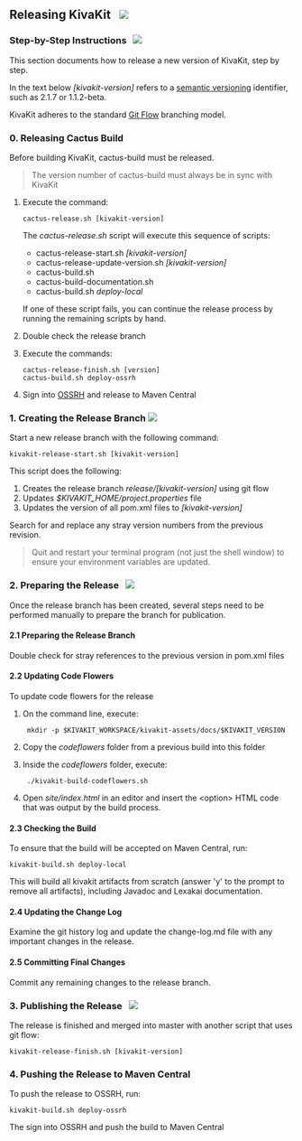 ## Releasing KivaKit &nbsp; <img src="https://www.kivakit.org/images/rocket-32.png" srcset="https://www.kivakit.org/images/rocket-32-2x.png 2x"/>

### Step-by-Step Instructions &nbsp; <img src="https://www.kivakit.org/images/footprints-32.png" srcset="https://www.kivakit.org/images/footprints-32-2x.png 2x"/>

This section documents how to release a new version of KivaKit, step by step.

In the text below *\[kivakit-version\]* refers to a [semantic versioning](https://semver.org) identifier, such
as 2.1.7 or 1.1.2-beta.

KivaKit adheres to the standard [Git Flow](https://www.atlassian.com/git/tutorials/comparing-workflows/gitflow-workflow) branching model.

### 0. Releasing Cactus Build

Before building KivaKit, cactus-build must be released. 

> The version number of cactus-build must always be in sync with KivaKit

1. Execute the command:  

       cactus-release.sh [kivakit-version]

   The *cactus-release.sh* script will execute this sequence of scripts:

   * cactus-release-start.sh *[kivakit-version]*
   * cactus-release-update-version.sh *[kivakit-version]*
   * cactus-build.sh
   * cactus-build-documentation.sh
   * cactus-build.sh *deploy-local*

   If one of these script fails, you can continue the release process by running the remaining scripts by hand.


2. Double check the release branch
3. Execute the commands:

       cactus-release-finish.sh [version]
       cactus-build.sh deploy-ossrh

4. Sign into [OSSRH](https://s01.oss.sonatype.org) and release to Maven Central

### 1. Creating the Release Branch <img src="https://www.kivakit.org/images/branch-32.png" srcset="https://www.kivakit.org/images/branch-32-2x.png 2x"/>

Start a new release branch with the following command:

    kivakit-release-start.sh [kivakit-version]

This script does the following:

1. Creates the release branch *release/[kivakit-version\]* using git flow
2. Updates *$KIVAKIT_HOME/project.properties* file
3. Updates the version of all pom.xml files to *[kivakit-version]*

Search for and replace any stray version numbers from the previous revision.
 
> Quit and restart your terminal program (not just the shell window) to ensure your environment variables are updated.

### 2. Preparing the Release &nbsp; <img src="https://www.kivakit.org/images/box-32.png" srcset="https://www.kivakit.org/images/box-32-2x.png 2x"/>

Once the release branch has been created, several steps need to be performed manually to prepare the branch for publication.

#### 2.1 Preparing the Release Branch

Double check for stray references to the previous version in pom.xml files

#### 2.2 Updating Code Flowers

To update code flowers for the release

1. On the command line, execute:  

        mkdir -p $KIVAKIT_WORKSPACE/kivakit-assets/docs/$KIVAKIT_VERSION
        
1. Copy the *codeflowers* folder from a previous build into this folder
1. Inside the *codeflowers* folder, execute:

        ./kivakit-build-codeflowers.sh
        
1. Open *site/index.html* in an editor and insert the &lt;option&gt; HTML code that was output by the build process.

#### 2.3 Checking the Build

To ensure that the build will be accepted on Maven Central, run:

    kivakit-build.sh deploy-local
    
This will build all kivakit artifacts from scratch (answer 'y' to the prompt to remove all artifacts), including Javadoc and Lexakai documentation.

#### 2.4 Updating the Change Log

Examine the git history log and update the change-log.md file with any important changes in the release.

#### 2.5 Committing Final Changes

Commit any remaining changes to the release branch.

### 3. Publishing the Release &nbsp;  <img src="https://www.kivakit.org/images/stars-32.png" srcset="https://www.kivakit.org/images/stars-32-2x.png 2x"/>

The release is finished and merged into master with another script that uses git flow:

    kivakit-release-finish.sh [kivakit-version]

### 4. Pushing the Release to Maven Central

To push the release to OSSRH, run:

    kivakit-build.sh deploy-ossrh

The sign into OSSRH and push the build to Maven Central
